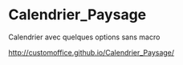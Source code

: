 # Calendrier_Paysage
Calendrier avec quelques options sans macro

http://customoffice.github.io/Calendrier_Paysage/

